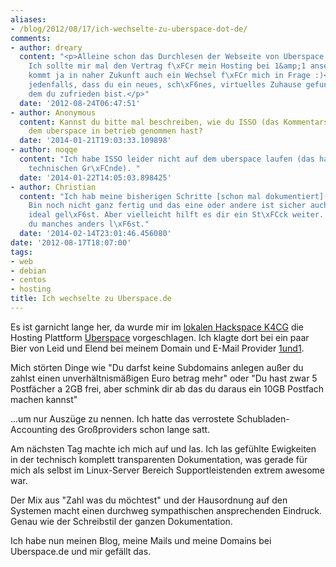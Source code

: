 ```yaml
---
aliases:
- /blog/2012/08/17/ich-wechselte-zu-uberspace-dot-de/
comments:
- author: dreary
  content: "<p>Alleine schon das Durchlesen der Webseite von Uberspace macht Spa\xDF.
    Ich sollte mir mal den Vertrag f\xFCr mein Hosting bei 1&amp;1 ansehen. Vielleicht
    kommt ja in naher Zukunft auch ein Wechsel f\xFCr mich in Frage :)<br>Freut mich
    jedenfalls, dass du ein neues, sch\xF6nes, virtuelles Zuhause gefunden hast, mit
    dem du zufrieden bist.</p>"
  date: '2012-08-24T06:47:51'
- author: Anonymous
  content: Kannst du bitte mal beschreiben, wie du ISSO (das Kommentarsystem) auf
    dem uberspace in betrieb genommen hast?
  date: '2014-01-21T19:03:33.109898'
- author: noqqe
  content: "Ich habe ISSO leider nicht auf dem uberspace laufen (das hat aber keine
    technischen Gr\xFCnde). "
  date: '2014-01-22T14:05:03.898425'
- author: Christian
  content: "Ich hab meine bisherigen Schritte [schon mal dokumentiert](http://christianpfanner.at/isso-auf-uberspace-howto).
    Bin noch nicht ganz fertig und das eine oder andere ist sicher auch noch nicht
    ideal gel\xF6st. Aber vielleicht hilft es dir ein St\xFCck weiter. Und mir, falls
    du manches anders l\xF6st."
  date: '2014-02-14T23:01:46.456080'
date: '2012-08-17T18:07:00'
tags:
- web
- debian
- centos
- hosting
title: Ich wechselte zu Uberspace.de
---
```


Es ist garnicht lange her, da wurde mir im [lokalen Hackspace K4CG](http://k4cg.org) die Hosting Plattform
[Uberspace](https://uberspace.de) vorgeschlagen.  Ich klagte dort bei ein
paar Bier von Leid und Elend bei meinem Domain und E-Mail Provider
[1und1](http://1und1.de).

Mich störten Dinge wie "Du darfst keine Subdomains anlegen außer du zahlst
einen unverhältnismäßigen Euro betrag mehr" oder "Du hast zwar 5 Postfächer
a 2GB frei, aber schmink dir ab das du daraus ein 10GB Postfach machen
kannst"

...um nur Auszüge zu nennen. Ich hatte das verrostete Schubladen-Accounting
des Großproviders schon lange satt.

Am nächsten Tag machte ich mich auf und las. Ich las gefühlte Ewigkeiten in
der technisch komplett transparenten Dokumentation, was gerade für mich als
selbst im Linux-Server Bereich Supportleistenden extrem awesome war.

Der Mix aus "Zahl was du möchtest" und der Hausordnung auf den Systemen
macht einen durchweg sympathischen ansprechenden Eindruck. Genau wie der
Schreibstil der ganzen Dokumentation.

Ich habe nun meinen Blog, meine Mails und meine Domains bei Uberspace.de
und mir gefällt das.
